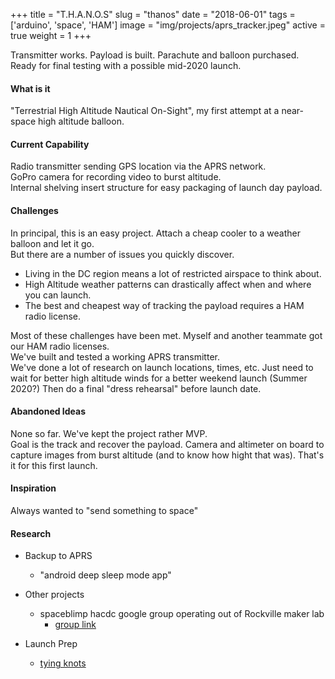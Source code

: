 +++
title = "T.H.A.N.O.S"
slug = "thanos"
date = "2018-06-01"
tags = ['arduino', 'space', 'HAM']
image = "img/projects/aprs_tracker.jpeg"
active = true 
weight = 1
+++

Transmitter works. Payload is built. Parachute and balloon purchased. Ready for final testing with a possible mid-2020 launch.
<!--more-->

#### What is it
"Terrestrial High Altitude Nautical On-Sight", my first attempt at a near-space high altitude 
balloon.  

#### Current Capability
Radio transmitter sending GPS location via the APRS network.  
GoPro camera for recording video to burst altitude.  
Internal shelving insert structure for easy packaging of launch day payload.

#### Challenges
In principal, this is an easy project. Attach a cheap cooler to a weather balloon and let it go.  
But there are a number of issues you quickly discover.  
- Living in the DC region means a lot of restricted airspace to think about.
- High Altitude weather patterns can drastically affect when and where you can launch.
- The best and cheapest way of tracking the payload requires a HAM radio license.

Most of these challenges have been met. Myself and another teammate got our HAM radio licenses.  
We've built and tested a working APRS transmitter.  
We've done a lot of research on launch locations, times, etc.
Just need to wait for better high altitude winds for a better weekend launch (Summer 2020?)
Then do a final "dress rehearsal" before launch date.

#### Abandoned Ideas
None so far. We've kept the project rather MVP.  
Goal is the track and recover the payload. Camera and altimeter on board to capture images from 
burst altitude (and to know how hight that was).
That's it for this first launch.

#### Inspiration
Always wanted to "send something to space"

#### Research

* Backup to APRS
    * "android deep sleep mode app"

* Other projects
    * spaceblimp hacdc google group operating out of Rockville maker lab
        * [group link](https://groups.google.com/a/hacdc.org/forum/#!forum/spaceblimp)

* Launch Prep
    * [tying knots](https://www.animatedknots.com/san-diego-jam-knot)
